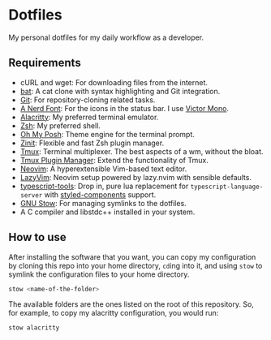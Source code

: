 # Dotfiles

My personal dotfiles for my daily workflow as a developer.

## Requirements

- cURL and wget: For downloading files from the internet.
- [bat](https://github.com/sharkdp/bat): A cat clone with syntax highlighting and Git integration.
- [Git](https://git-scm.com/): For repository-cloning related tasks.
- [A Nerd Font](https://www.nerdfonts.com/): For the icons in the status bar. I use [Victor Mono](https://rubjo.github.io/victor-mono/).
- [Alacritty](https://alacritty.org): My preferred terminal emulator.
- [Zsh](https://www.zsh.org/): My preferred shell.
- [Oh My Posh](https://ohmyposh.dev/): Theme engine for the terminal prompt.
- [Zinit](https://github.com/zdharma-continuum/zinit): Flexible and fast Zsh plugin manager.
- [Tmux](https://github.com/tmux/tmux/wiki): Terminal multiplexer. The best aspects of a wm, without the bloat.
- [Tmux Plugin Manager](https://github.com/tmux-plugins/tpm): Extend the functionality of Tmux.
- [Neovim](https://neovim.io/): A hyperextensible Vim-based text editor.
- [LazyVim](https://www.lazyvim.org): Neovim setup powered by lazy.nvim with sensible defaults.
- [typescript-tools](https://github.com/pmizio/typescript-tools.nvim?tab=readme-ov-file#-styled-components-support): Drop in, pure lua replacement for `typescript-language-server` with [styled-components](https://styled-components.com) support.
- [GNU Stow](https://www.gnu.org/software/stow/): For managing symlinks to the dotfiles.
- A C compiler and libstdc++ installed in your system.

## How to use

After installing the software that you want, you can copy my configuration by cloning this repo into your home directory, `cd`ing into it, and using `stow` to symlink the configuration files to your home directory.

```bash
stow <name-of-the-folder>
```

The available folders are the ones listed on the root of this repository. So, for example, to copy my alacritty configuration, you would run:

```bash
stow alacritty
```
